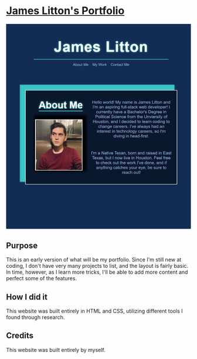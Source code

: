 # [James Litton's Portfolio](https://jlit2594.github.io/James-Portfolio/)

![This is an image previewing my website](./assets/images/preview.PNG)

## Purpose
This is an early version of what will be my portfolio. Since I'm still new at coding, I don't have very many projects to list, and the layout is fairly basic. In time, however, as I learn more tricks, I'll be able to add more content and perfect some of the features.

## How I did it
This website was built entirely in HTML and CSS, utilizing different tools I found through research. 

## Credits
This website was built entirely by myself.